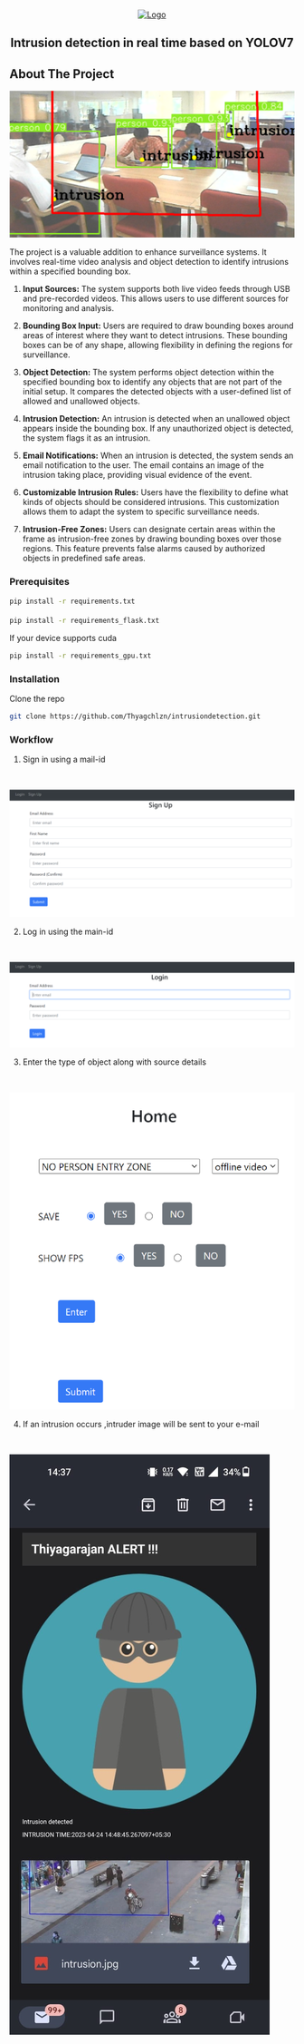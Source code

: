 <br/>
<p align="center">
  <a href="https://github.com/Thyagchlzn/intrusiondetection">
    <img src="https://cdn-icons-png.flaticon.com/512/189/189484.png?w=740&t=st=1682321869~exp=1682322469~hmac= 5d4a228d5e55099c675ca8d149aeb782665fcdb43f5ec3a1688f924c779099bb" alt="Logo" width="80" height="80">
  </a>

  <h2 align="center">Intrusion detection in real time based on YOLOV7 </h2>

  
</p>



## About The Project

![Screen Shot](https://raw.githubusercontent.com/Thyagchlzn/intrusiondetection/main/snapshots/live_video_using_webcam.png?raw=True)

The project is a valuable addition to enhance surveillance systems. It  involves real-time video analysis and object detection to identify intrusions within a specified bounding box. 
1. **Input Sources:** The system supports both live video feeds through USB and pre-recorded videos. This allows users to use different sources for monitoring and analysis.

2. **Bounding Box Input:** Users are required to draw bounding boxes around areas of interest where they want to detect intrusions. These bounding boxes can be of any shape, allowing flexibility in defining the regions for surveillance.

3. **Object Detection:** The system performs object detection within the specified bounding box to identify any objects that are not part of the initial setup. It compares the detected objects with a user-defined list of allowed and unallowed objects.

4. **Intrusion Detection:** An intrusion is detected when an unallowed object appears inside the bounding box. If any unauthorized object is detected, the system flags it as an intrusion.

5. **Email Notifications:** When an intrusion is detected, the system sends an email notification to the user. The email contains an image of the intrusion taking place, providing visual evidence of the event.

6. **Customizable Intrusion Rules:** Users have the flexibility to define what kinds of objects should be considered intrusions. This customization allows them to adapt the system to specific surveillance needs.

7. **Intrusion-Free Zones:** Users can designate certain areas within the frame as intrusion-free zones by drawing bounding boxes over those regions. This feature prevents false alarms caused by authorized objects in predefined safe areas.


### Prerequisites



```sh
pip install -r requirements.txt

pip install -r requirements_flask.txt
```
If your device supports cuda 
```sh
pip install -r requirements_gpu.txt
```

### Installation


 Clone the repo

```sh
git clone https://github.com/Thyagchlzn/intrusiondetection.git
```

### Workflow

1. Sign in using a mail-id
<br/>

![Screen Shot](https://raw.githubusercontent.com/Thyagchlzn/intrusiondetection/main/snapshots/signup_page.png?raw=True)


2. Log in using the main-id
<br/>

![Screen Shot](https://raw.githubusercontent.com/Thyagchlzn/intrusiondetection/main/snapshots/login_page.png?raw=True)


3. Enter the type of object along with source details
<br/>

![Screen Shot](https://raw.githubusercontent.com/Thyagchlzn/intrusiondetection/main/snapshots/getting_input_from_user.png?raw=True)


4. If an intrusion occurs ,intruder image will be sent to your e-mail
<br/>

![Screen Shot](https://raw.githubusercontent.com/Thyagchlzn/intrusiondetection/main/snapshots/mail_notification.jpg?raw=True)


